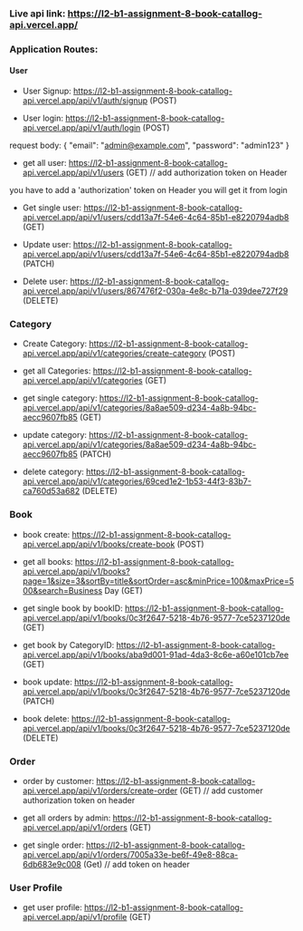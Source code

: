 ### Live api link: https://l2-b1-assignment-8-book-catallog-api.vercel.app/

### Application Routes:

#### User

- User Signup: https://l2-b1-assignment-8-book-catallog-api.vercel.app/api/v1/auth/signup (POST)

- User login: https://l2-b1-assignment-8-book-catallog-api.vercel.app/api/v1/auth/login (POST)

request body:
{
"email": "admin@example.com",
"password": "admin123"
}

- get all user: https://l2-b1-assignment-8-book-catallog-api.vercel.app/api/v1/users (GET) // add authorization token on Header

you have to add a 'authorization' token on Header you will get it from login

- Get single user: https://l2-b1-assignment-8-book-catallog-api.vercel.app/api/v1/users/cdd13a7f-54e6-4c64-85b1-e8220794adb8 (GET)

- Update user: https://l2-b1-assignment-8-book-catallog-api.vercel.app/api/v1/users/cdd13a7f-54e6-4c64-85b1-e8220794adb8 (PATCH)

- Delete user: https://l2-b1-assignment-8-book-catallog-api.vercel.app/api/v1/users/867476f2-030a-4e8c-b71a-039dee727f29 (DELETE)

### Category

- Create Category: https://l2-b1-assignment-8-book-catallog-api.vercel.app/api/v1/categories/create-category (POST)

- get all Categories: https://l2-b1-assignment-8-book-catallog-api.vercel.app/api/v1/categories (GET)

- get single category: https://l2-b1-assignment-8-book-catallog-api.vercel.app/api/v1/categories/8a8ae509-d234-4a8b-94bc-aecc9607fb85 (GET)

- update category: https://l2-b1-assignment-8-book-catallog-api.vercel.app/api/v1/categories/8a8ae509-d234-4a8b-94bc-aecc9607fb85 (PATCH)

- delete category: https://l2-b1-assignment-8-book-catallog-api.vercel.app/api/v1/categories/69ced1e2-1b53-44f3-83b7-ca760d53a682 (DELETE)

### Book

- book create: https://l2-b1-assignment-8-book-catallog-api.vercel.app/api/v1/books/create-book (POST)

- get all books: https://l2-b1-assignment-8-book-catallog-api.vercel.app/api/v1/books?page=1&size=3&sortBy=title&sortOrder=asc&minPrice=100&maxPrice=500&search=Business Day (GET)

- get single book by bookID: https://l2-b1-assignment-8-book-catallog-api.vercel.app/api/v1/books/0c3f2647-5218-4b76-9577-7ce5237120de (GET)

- get book by CategoryID: https://l2-b1-assignment-8-book-catallog-api.vercel.app/api/v1/books/aba9d001-91ad-4da3-8c6e-a60e101cb7ee (GET)

- book update: https://l2-b1-assignment-8-book-catallog-api.vercel.app/api/v1/books/0c3f2647-5218-4b76-9577-7ce5237120de (PATCH)

- book delete: https://l2-b1-assignment-8-book-catallog-api.vercel.app/api/v1/books/0c3f2647-5218-4b76-9577-7ce5237120de (DELETE)

### Order

- order by customer: https://l2-b1-assignment-8-book-catallog-api.vercel.app/api/v1/orders/create-order (GET) // add customer authorization token on header

- get all orders by admin: https://l2-b1-assignment-8-book-catallog-api.vercel.app/api/v1/orders (GET)

- get single order: https://l2-b1-assignment-8-book-catallog-api.vercel.app/api/v1/orders/7005a33e-be6f-49e8-88ca-6db683e9c008 (Get) // add token on header

### User Profile

- get user profile: https://l2-b1-assignment-8-book-catallog-api.vercel.app/api/v1/profile (GET)
